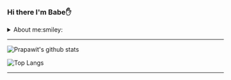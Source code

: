 

### Hi there I'm Babe:raised_hand:

<details>
  <summary>About me:smiley:</summary>
<br>
: Prapawit Praosppnit(Babe)  :birthday: : 07/04/1999 | 21 years old 
<br>
:: Chonburi, Thailand
  <br>
::: Now Study Information Technology @ King Mongkut's University of Technology Thonburi
</details>


<hr/>

![Prapawit's github stats](https://github-readme-stats.vercel.app/api?username=prapawit201&show_icons=true&theme=radical)


![Top Langs](https://github-readme-stats.vercel.app/api/top-langs/?username=prapawit201&layout=compact)
<hr/>

<!--
**prapawit201/prapawit201** is a ✨ _special_ ✨ repository because its `README.md` (this file) appears on your GitHub profile.

Here are some ideas to get you started:

- 🔭 I’m currently working on ...
- 🌱 I’m currently learning ...
- 👯 I’m looking to collaborate on ...
- 🤔 I’m looking for help with ...
- 💬 Ask me about ...
- 📫 How to reach me: ...
- 😄 Pronouns: ...
- ⚡ Fun fact: ...
-->
